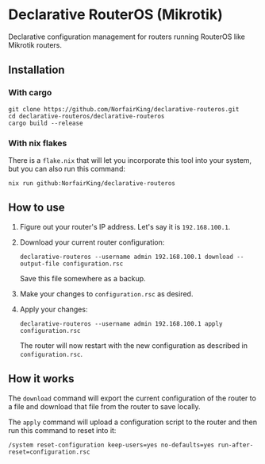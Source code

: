 # Declarative RouterOS (Mikrotik)

Declarative configuration management for routers running RouterOS like Mikrotik routers.

## Installation

### With cargo

``` console
git clone https://github.com/NorfairKing/declarative-routeros.git
cd declarative-routeros/declarative-routeros
cargo build --release
```

### With nix flakes

There is a `flake.nix` that will let you incorporate this tool into your system, but you can also run this command:

```
nix run github:NorfairKing/declarative-routeros
```

## How to use


1. Figure out your router's IP address.
   Let's say it is `192.168.100.1`.

1. Download your current router configuration:

   ``` console
   declarative-routeros --username admin 192.168.100.1 download --output-file configuration.rsc
   ```

   Save this file somewhere as a backup.
1. Make your changes to `configuration.rsc` as desired.
1. Apply your changes:

   ``` console
   declarative-routeros --username admin 192.168.100.1 apply configuration.rsc
   ```

   The router will now restart with the new configuration as described in `configuration.rsc`.

## How it works

The `download` command will export the current configuration of the router to a file and download that file from the router to save locally.

The `apply` command will upload a configuration script to the router and then run this command to reset into it:

``` routeros
/system reset-configuration keep-users=yes no-defaults=yes run-after-reset=configuration.rsc
```

